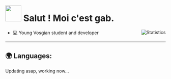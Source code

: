 <h1><img src="https://emoji.discord.st/emojis/c1f543ec-27f4-4dc2-baf0-5c5dcb038d17.gif" width="50"/> Salut ! Moi c'est gab.</h1>

<img align="right" alt="Statistics" src="https://github-readme-stats.vercel.app/api?username=heyimgab&show_icons=true&hide_border=true" />

- 💻 Young Vosgian student and developer

---

## 🌍 Languages:
<p>
  Updating asap, working now...
</p>

